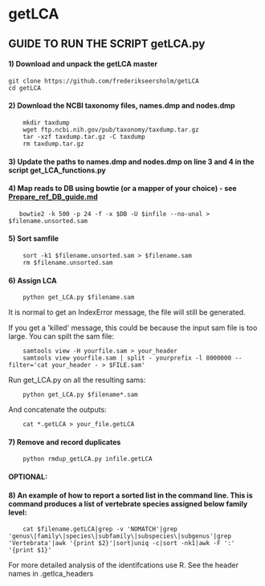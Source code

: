 # getLCA

## GUIDE TO RUN THE SCRIPT getLCA.py

#### 1) Download and unpack the getLCA master
```
git clone https://github.com/frederikseersholm/getLCA
cd getLCA
```
#### 2) Download the NCBI taxonomy files, names.dmp and nodes.dmp
```
    mkdir taxdump
    wget ftp.ncbi.nih.gov/pub/taxonomy/taxdump.tar.gz
    tar -xzf taxdump.tar.gz -C taxdump
    rm taxdump.tar.gz
```
#### 3) Update the paths to names.dmp and nodes.dmp on line 3 and 4 in the script get_LCA_functions.py

#### 4) Map reads to DB using bowtie (or a mapper of your choice) - see [Prepare_ref_DB_guide.md](https://github.com/frederikseersholm/getLCA/blob/master/Prepare_ref_DB_guide.md) 
 ```
    bowtie2 -k 500 -p 24 -f -x $DB -U $infile --no-unal > $filename.unsorted.sam
 ```   
#### 5) Sort samfile
```
    sort -k1 $filename.unsorted.sam > $filename.sam
    rm $filename.unsorted.sam
```
#### 6) Assign LCA
```
    python get_LCA.py $filename.sam
```    
It is normal to get an IndexError message, the file will still be generated.

If you get a 'killed' message, this could be because the input sam file is too large. You can spilt the sam file: 
```
    samtools view -H yourfile.sam > your_header
    samtools view yourfile.sam | split - yourprefix -l 8000000 --filter='cat your_header - > $FILE.sam'
``` 
Run get_LCA.py on all the resulting sams:
```
    python get_LCA.py $filename*.sam
``` 
And concatenate the outputs:
```
    cat *.getLCA > your_file.getLCA
``` 
#### 7) Remove and record duplicates
```
    python rmdup_getLCA.py infile.getLCA
``` 

#### OPTIONAL:
#### 8) An example of how to report a sorted list in the command line. This is command produces a list of vertebrate species assigned below family level:
```
    cat $filename.getLCA|grep -v 'NOMATCH'|grep 'genus\|family\|species\|subfamily\|subspecies\|subgenus'|grep 'Vertebrata'|awk '{print $2}'|sort|uniq -c|sort -nk1|awk -F ':' '{print $1}'
```

For more detailed analysis of the identifcations use R. See the header names in .getlca_headers
